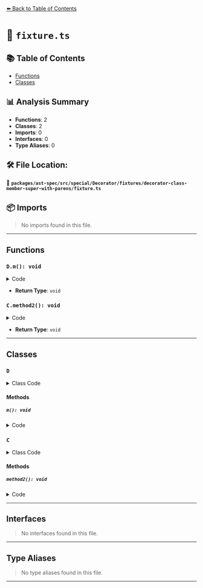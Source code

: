 [⬅️ Back to Table of Contents](../../../../../../../index.md)

# 📄 `fixture.ts`

## 📚 Table of Contents

- [Functions](#functions)
- [Classes](#classes)

## 📊 Analysis Summary

- **Functions**: 2
- **Classes**: 2
- **Imports**: 0
- **Interfaces**: 0
- **Type Aliases**: 0

## 🛠️ File Location:
📂 **`packages/ast-spec/src/special/Decorator/fixtures/decorator-class-member-super-with-parens/fixture.ts`**

## 📦 Imports

> No imports found in this file.


---

## Functions

### `D.m(): void`

<details><summary>Code</summary>

```ts
m() {
    class C {
      @(super.decorate) // note the parentheses
      method2() {}
    }
  }
```
</details>

- **Return Type**: `void`
### `C.method2(): void`

<details><summary>Code</summary>

```ts
@(super.decorate) // note the parentheses
      method2() {}
```
</details>

- **Return Type**: `void`

---

## Classes

### `D`

<details><summary>Class Code</summary>

```ts
class D extends DecoratorProvider {
  m() {
    class C {
      @(super.decorate) // note the parentheses
      method2() {}
    }
  }
}
```
</details>

#### Methods

##### `m(): void`

<details><summary>Code</summary>

```ts
m() {
    class C {
      @(super.decorate) // note the parentheses
      method2() {}
    }
  }
```
</details>

### `C`

<details><summary>Class Code</summary>

```ts
class C {
      @(super.decorate) // note the parentheses
      method2() {}
    }
```
</details>

#### Methods

##### `method2(): void`

<details><summary>Code</summary>

```ts
@(super.decorate) // note the parentheses
      method2() {}
```
</details>


---

## Interfaces

> No interfaces found in this file.


---

## Type Aliases

> No type aliases found in this file.


---